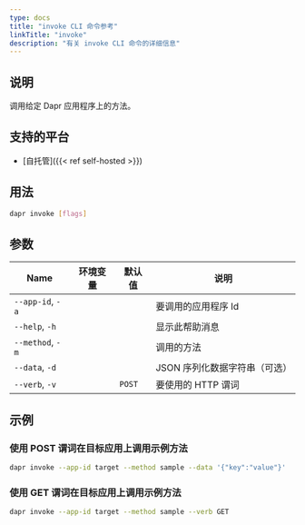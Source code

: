 ```yaml
---
type: docs
title: "invoke CLI 命令参考"
linkTitle: "invoke"
description: "有关 invoke CLI 命令的详细信息"
---
```


## 说明

调用给定 Dapr 应用程序上的方法。

## 支持的平台

- [自托管]({{< ref self-hosted >}})

## 用法
```bash
dapr invoke [flags]
```

## 参数

| Name             | 环境变量 | 默认值    | 说明                |
| ---------------- | ---- | ------ | ----------------- |
| `--app-id`, `-a` |      |        | 要调用的应用程序 Id       |
| `--help`, `-h`   |      |        | 显示此帮助消息           |
| `--method`, `-m` |      |        | 调用的方法             |
| `--data`, `-d`   |      |        | JSON 序列化数据字符串（可选） |
| `--verb`, `-v`   |      | `POST` | 要使用的 HTTP 谓词      |

## 示例

### 使用 POST 谓词在目标应用上调用示例方法
```bash 
dapr invoke --app-id target --method sample --data '{"key":"value"}'
```

### 使用 GET 谓词在目标应用上调用示例方法
```bash
dapr invoke --app-id target --method sample --verb GET
```
